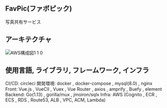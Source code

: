 ## FavPic(ファボピック)
写真共有サービス

## アーキテクチャ
![AWS構成図1 1 0](https://user-images.githubusercontent.com/40521965/73123389-f4be0f80-3fd2-11ea-9893-66ed477bddc9.png)

## 使用言語, ライブラリ, フレームワーク, インフラ
CI/CD: circleci
開発環境: docker , docker-compose , mysql(8.0) , nginx
Front: Vue.js , VueClI , Vuex , Vue Router , axios , amprify , Buefy , element
Backend: Go(1.13) , gorilla/mux , jmoiron/sqlx
Infra: AWS (Cognito , ECR , ECS , RDS , Route53, ALB , VPC, ACM, Lambda)
